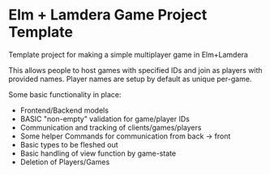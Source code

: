 # Elm + Lamdera Game Project Template

Template project for making a simple multiplayer game in Elm+Lamdera

This allows people to host games with specified IDs and join as players with provided names.  Player names are setup by default as unique per-game.

Some basic functionality in place:

- Frontend/Backend models
- BASIC "non-empty" validation for game/player IDs
- Communication and tracking of clients/games/players
- Some helper Commands for communication from back -> front
- Basic types to be fleshed out
- Basic handling of view function by game-state
- Deletion of Players/Games
